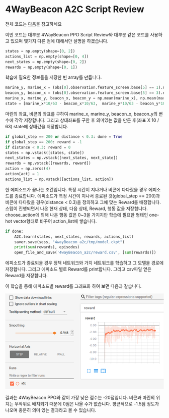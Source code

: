 # 4WayBeacon A2C Script Review

전체 코드는 [다음](https://github.com/sc2-korean-level/MoveToBeacon/blob/master/4wayBeacon_a2c/ex.py)을 참고하세요

이번 코드는 대부분 4WayBeacon PPO Script Review와 대부분 같은 코드를 사용하고 있으며 몇가지 다른 점에 대해서만 설명을 하겠습니다.

```python
states = np.empty(shape=[0, 2])
actions_list = np.empty(shape=[0, 4])
next_states = np.empty(shape=[0, 2])
rewards = np.empty(shape=[0, 1])
```

학습에 필요한 정보들을 저장한 빈 array를 만듭니다.

```python
marine_y, marine_x = (obs[0].observation.feature_screen.base[5] == 1).nonzero()
beacon_y, beacon_x = (obs[0].observation.feature_screen.base[5] == 3).nonzero()
marine_x, marine_y, beacon_x, beacon_y = np.mean(marine_x), np.mean(marine_y), np.mean(beacon_x), np.mean(beacon_y)
state = [marine_x*10/63 - beacon_x*10/63,  marine_y*10/63 - beacon_y*10/63]
```

마린의 좌표, 비콘의 좌표를 구하여 marine\_x, marine\_y, beacon\_x, beacon\_y의 변수에 각각 저장합니다. 그리고 상대좌표를 구한 후 의미있는 값을 만든 후\(좌표 X 10 / 63\) state에 상태값을 저장합니다.

```python
if global_step == 200 or distance < 0.3: done = True
if global_step == 200: reward = -1
if distance < 0.3: reward = 0            
states = np.vstack([states, state])
next_states = np.vstack([next_states, next_state])
rewards = np.vstack([rewards, reward])
action = np.zeros(4)
action[act] = 1
actions_list = np.vstack([actions_list, action])
```

한 에피소드가 끝나는 조건입니다. 특정 시간이 지나거나 비콘에 다다랐을 경우 에피소드를 종료합니다. 에피소드가 특정 시간이 지나서 종료된 것\(global\_step == 200\)과  비콘에 다다랐을 경우\(distance &lt; 0.3\)을 정의하고 그에 맞는 Reward를 배정합니다. 스텝이 진행되면서 나온 현재 상태, 다음 상태, Reward, 행동 값을 저장합니다. choose\_action에 의해 나온 행동 값은 0~3을 가지지만 학습에 필요한 형태인 one-hot vector형태로 바꾸어 action\_list에 쌓습니다.

```python
if done:
    A2C.learn(states, next_states, rewards, actions_list)
    saver.save(sess, "4wayBeacon_a2c/tmp/model.ckpt")
    print(sum(rewards), episodes)
    open_file_and_save('4wayBeacon_a2c/reward.csv', [sum(rewards)])                
```

에피소드가 종료되을 경우 정책 네트워크와 가치 네트워크를 학습하고 그 모델을 경로에 저장합니다. 그리고 에피소드 별로 Reward를 print합니다. 그리고 csv파일 얻은 Reward를 저장합니다.

이 학습을 통해 에피소드별 reward를 그래프화 하여 보면 다음과 같습니다.

![](.gitbook/assets/2018-09-06-8.15.19.png)

결과는 4WayBeacon PPO와 같이 가장 낮은 점수는 -20점입니다. 비콘과 마린의 위치는 무작위로 배치되기 때문에 0점은 나올 수가 없습니다. 평균적으로 -1.5점 정도가 나오며 충분히 의미 있는 결과라고 볼 수 있습니다.

